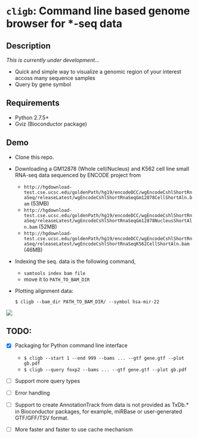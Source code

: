 # `cligb`: Command line based genome browser for *-seq data
## Description
_This is currently under development..._

* Quick and simple way to visualize a genomic region of your interest accoss many sequence samples
* Query by gene symbol

## Requirements
* Python 2.7.5+
* Gviz (Bioconductor package)
 
## Demo
* Clone this repo.
* Downloading a GM12878 (Whole cell/Nucleus) and K562 cell line small RNA-seq data sequenced by ENCODE project from 
 	* `http://hgdownload-test.cse.ucsc.edu/goldenPath/hg19/encodeDCC/wgEncodeCshlShortRnaSeq/releaseLatest/wgEncodeCshlShortRnaSeqGm12878CellShortAln.bam` (53MB)
 	* `http://hgdownload-test.cse.ucsc.edu/goldenPath/hg19/encodeDCC/wgEncodeCshlShortRnaSeq/releaseLatest/wgEncodeCshlShortRnaSeqGm12878NucleusShortAln.bam` (52MB)
 	* `http://hgdownload-test.cse.ucsc.edu/goldenPath/hg19/encodeDCC/wgEncodeCshlShortRnaSeq/releaseLatest/wgEncodeCshlShortRnaSeqK562CellShortAln.bam` (46MB)
* Indexing the seq. data is the following command,
	* `samtools index bam file`
	* move it to `PATH_TO_BAM_DIR`
* Plotting alignment data: 

	```
	$ cligb --bam_dir PATH_TO_BAM_DIR/ --symbol hsa-mir-22
	```

![](https://dl.dropboxusercontent.com/u/8677629/gb-demo.png)

## TODO:
- [x] Packaging for Python command line interface
	* `$ cligb --start 1 --end 999 --bams ... --gtf gene.gtf --plot gb.pdf`
	* `$ cligb --query foxp2 --bams ... --gtf gene.gtf --plot gb.pdf`
- [ ] Support more query types
- [ ] Error handling
- [ ] Support to create AnnotationTrack from data is not provided as  TxDb.* in Bioconductor packages, for example, miRBase or user-generated GTF/GFF/TSV format.
- [ ] More faster and faster to use cache mechanism

